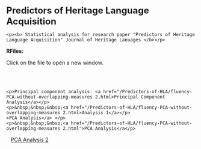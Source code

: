 <!DOCTYPE html>
<html>
<body>
	<br></br>
	<p> <b><font size="5">Predictors of Heritage Language Acquisition </font></b></p>
	
	<p><b> Statistical analysis for research paper "Predictors of Heritage Language Acquisition" Journal of Heritage Lanuages </b></p>
	
	
<p> <b>RFiles:</b></p>

<p>Click on the file to open a new window.</p>		
		
<br></br>

	<p>Principal component analysis: <a href="/Predictors-of-HLA/fluency-PCA-without-overlapping-measures 2.html>Principal Component Analysis</a></p>
	<p>&nbsp;&nbsp;&nbsp;<a href="/Predictors-of-HLA/fluency-PCA-without-overlapping-measures 2.html>Analysis 1</a></p>
	>PCA Analysis</a> </p>
	<p>&nbsp;&nbsp;&nbsp;<a href="/Predictors-of-HLA/fluency-PCA-without-overlapping-measures 2.html">PCA Analysis</a</p>


<p>&nbsp;&nbsp;&nbsp;<a href="/Predictors-of-HLA/PCA-fluency.html">PCA Analysis 2</a</p>
	
	

		
	
	
</body>
</html>
